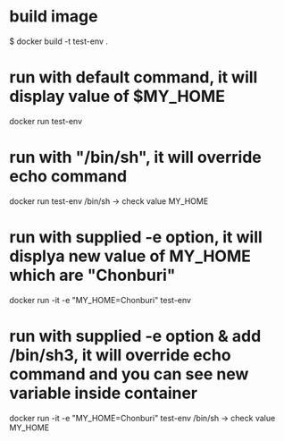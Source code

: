 # build image
$ docker build -t test-env .

# run with default command, it will display value of $MY_HOME
docker run test-env

# run with "/bin/sh", it will override echo command 
docker run test-env /bin/sh
   -> check value MY_HOME 
  

# run with supplied -e option, it will displya new value of MY_HOME which are "Chonburi"
docker run -it -e "MY_HOME=Chonburi" test-env


# run with supplied -e option & add /bin/sh3, it will override echo command and you can see new variable inside container
docker run -it -e "MY_HOME=Chonburi" test-env /bin/sh
   -> check value MY_HOME 
   
